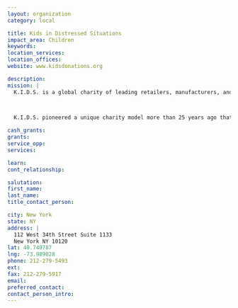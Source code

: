 ```yaml
---
layout: organization
category: local

title: Kids in Distressed Situations
impact_area: Children
keywords: 
location_services: 
location_offices: 
website: www.kidsdonations.org

description: 
mission: |
  K.I.D.S. is a global charity of leading retailers, manufacturers, and licensors of children’s and youth products, in partnership with major foundations, committed to helping improve the lives of children and their families who are ill, living in poverty, or are victims of natural disasters.

  

  K.I.D.S. pioneered a unique charity model more than 25 years ago that today aligns hundreds of companies with more than one thousand leading local agencies in the United States and Canada. 85% of our donations are distributed to agencies in the U.S. and the remaining 15% to countries abroad. This alliance donates children’s clothes, books, toys, and juvenile products… and brings hope… to children and their families at risk.

cash_grants: 
grants: 
service_opp: 
services: 

learn: 
cont_relationship: 

salutation: 
first_name: 
last_name: 
title_contact_person: 

city: New York
state: NY
address: |
  112 West 34th Street Suite 1133    
  New York NY 10120
lat: 40.749787
lng: -73.989028
phone: 212-279-5493
ext: 
fax: 212-279-5917
email: 
preferred_contact: 
contact_person_intro: 
---
```

